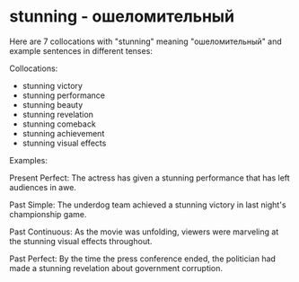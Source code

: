 # stunning - ошеломительный

Here are 7 collocations with "stunning" meaning "ошеломительный" and example sentences in different tenses:

Collocations:
- stunning victory
- stunning performance
- stunning beauty
- stunning revelation
- stunning comeback
- stunning achievement
- stunning visual effects

Examples:

Present Perfect: The actress has given a stunning performance that has left audiences in awe.

Past Simple: The underdog team achieved a stunning victory in last night's championship game.

Past Continuous: As the movie was unfolding, viewers were marveling at the stunning visual effects throughout.

Past Perfect: By the time the press conference ended, the politician had made a stunning revelation about government corruption.
